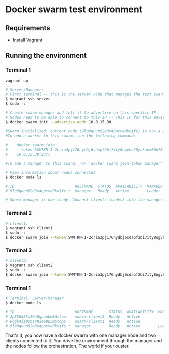 # Docker swarm test environment

## Requirements

* [Install Vagrant](https://www.vagrantup.com/docs/installation/)

## Running the environment

### Terminal 1
```bash
vagrant up

# Server/Manager:
# First terminal -- this is the server node that manages the test swarm environment
$ vagrant ssh server
$ sudo -i

# Create swarm manager and tell it to advertise on this specific IP
# Nodes need to be able to connect to this IP -- This IP for this environment is set in Vagrantfile
$ docker swarm init --advertise-addr 10.0.15.30

#Swarm initialized: current node (9lq0quun52e3x4bpcve0kwjfe) is now a manager.
#To add a worker to this swarm, run the following command:

#    docker swarm join \
#    --token SWMTKN-1-2cria3pj176nydbj6cdapf2bi7ity8ogvhs20ynkaek0bh78aq-1eei6k8nhmdouyki0qz1gw0bs \
#    10.0.15.30:2377

#To add a manager to this swarm, run 'docker swarm join-token manager' and follow the instructions.

# View information about nodes connected
$ docker node ls

# ID                           HOSTNAME  STATUS  AVAILABILITY  MANAGER STATUS
# 9lq0quun52e3x4bpcve0kwjfe *  manager   Ready   Active        Leader

# Swarm manager is now ready. Connect clients (nodes) into the manager.

```

### Terminal 2

```bash
# client1:
$ vagrant ssh client1
$ sudo -i
$ docker swarm join --token SWMTKN-1-2cria3pj176nydbj6cdapf2bi7ity8ogvhs20ynkaek0bh78aq-1eei6k8nhmdouyki0qz1gw0bs 10.0.15.30:2377
```

### Terminal 3

```bash
# client2:
$ vagrant ssh client2
$ sudo -i
$ docker swarm join --token SWMTKN-1-2cria3pj176nydbj6cdapf2bi7ity8ogvhs20ynkaek0bh78aq-1eei6k8nhmdouyki0qz1gw0bs 10.0.15.30:2377
```

### Terminal 1

```bash
# Terminal: Server/Manager
$ docker node ls

# ID                           HOSTNAME       STATUS  AVAILABILITY  MANAGER STATUS
# 2p85633kx19q0quuobm8dstoa    swarm-client2  Ready   Active
# 6ogb4iz9zhsr9iea9p3m5top5    swarm-client1  Ready   Active
# 9lq0quun52e3x4bpcve0kwjfe *  manager        Ready   Active        Leader
```

That's it, you now have a docker swarm with one manager node and two clients connected to it. You drive the environment through the manager and the nodes follow the orchestration. The world if your ouster.
